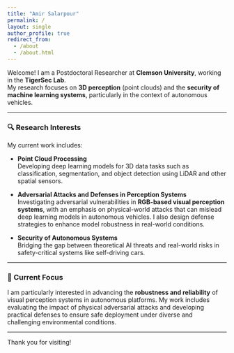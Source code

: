 ```yaml
---
title: "Amir Salarpour"
permalink: /
layout: single
author_profile: true
redirect_from:
  - /about
  - /about.html
---
```


Welcome! I am a Postdoctoral Researcher at **Clemson University**, working in the **TigerSec Lab**.  
My research focuses on **3D perception** (point clouds) and the **security of machine learning systems**, particularly in the context of autonomous vehicles.

---

### 🔍 Research Interests

My current work includes:

- **Point Cloud Processing**  
  Developing deep learning models for 3D data tasks such as classification, segmentation, and object detection using LiDAR and other spatial sensors.

- **Adversarial Attacks and Defenses in Perception Systems**  
  Investigating adversarial vulnerabilities in **RGB-based visual perception systems**, with an emphasis on physical-world attacks that can mislead deep learning models in autonomous vehicles. I also design defense strategies to enhance model robustness in real-world conditions.

- **Security of Autonomous Systems**  
  Bridging the gap between theoretical AI threats and real-world risks in safety-critical systems like self-driving cars.

---

### 📌 Current Focus

I am particularly interested in advancing the **robustness and reliability** of visual perception systems in autonomous platforms. My work includes evaluating the impact of physical adversarial attacks and developing practical defenses to ensure safe deployment under diverse and challenging environmental conditions.

---

Thank you for visiting!
